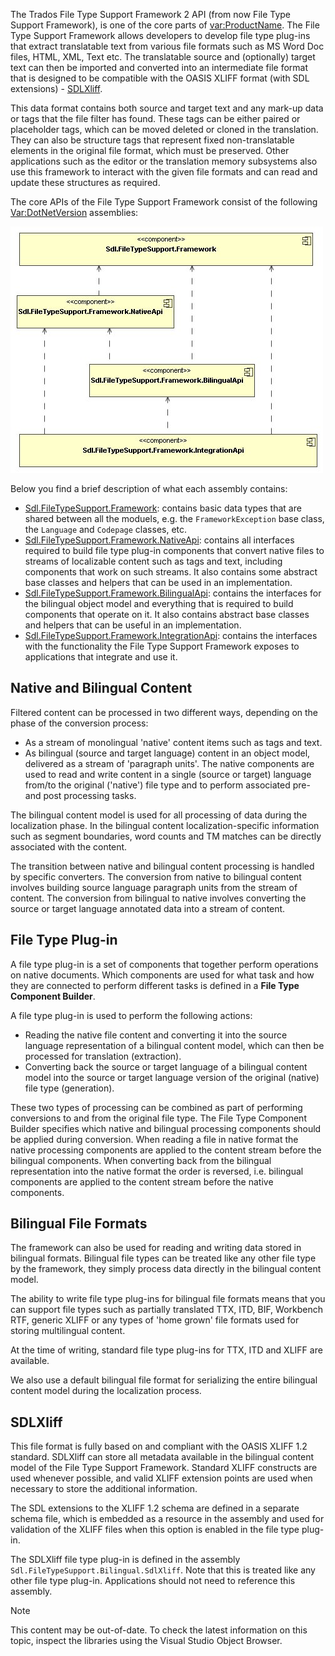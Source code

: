 The Trados File Type Support Framework 2 API (from now File Type Support Framework), is one of the core parts of <var:ProductName>. The File Type Support Framework allows developers to develop file type plug-ins that extract translatable text from various file formats such as MS Word Doc files, HTML, XML, Text etc. The translatable source and (optionally) target text can then be imported and converted into an intermediate file format that is designed to be compatible with the OASIS XLIFF format (with SDL extensions) - [SDLXliff](#sdlxliff).

This data format contains both source and target text and any mark-up data or tags that the file filter has found. These tags can be either paired or placeholder tags, which can be moved deleted or cloned in the translation. They can also be structure tags that represent fixed non-translatable elements in the original file format, which must be preserved. Other applications such as the editor or the translation memory subsystems also use this framework to interact with the given file formats and can read and update these structures as required.

The core APIs of the File Type Support Framework consist of the following <Var:DotNetVersion> assemblies:

![Implementation_Diagram__CoreModules](images/Implementation_Diagram__CoreModules.jpg)

Below you find a brief description of what each assembly contains:

* [Sdl.FileTypeSupport.Framework](../../api/filetypesupport/Sdl.FileTypeSupport.Framework.yml): contains basic data types that are shared between all the moduels, e.g. the ```FrameworkException``` base class, the ```Language``` and ```Codepage``` classes, etc.
* [Sdl.FileTypeSupport.Framework.NativeApi](../../api/filetypesupport/Sdl.FileTypeSupport.Framework.NativeApi.yml): contains all interfaces required to build file type plug-in components that convert native files to streams of localizable content such as tags and text, including components that work on such streams. It also contains some abstract base classes and helpers that can be used in an implementation.
* [Sdl.FileTypeSupport.Framework.BilingualApi](../../api/filetypesupport/Sdl.FileTypeSupport.Framework.BilingualApi.yml): contains the interfaces for the bilingual object model and everything that is required to build components that operate on it. It also contains abstract base classes and helpers that can be useful in an implementation.
* [Sdl.FileTypeSupport.Framework.IntegrationApi](../../api/filetypesupport/Sdl.FileTypeSupport.Framework.IntegrationApi.yml): contains the interfaces with the functionality the File Type Support Framework exposes to applications that integrate and use it.

Native and Bilingual Content
---

Filtered content can be processed in two different ways, depending on the phase of the conversion process:

* As a stream of monolingual 'native' content items such as tags and text.
* As bilingual (source and target language) content in an object model, delivered as a stream of 'paragraph units'.
The native components are used to read and write content in a single (source or target) language from/to the original ('native') file type and to perform associated pre- and post processing tasks.

The bilingual content model is used for all processing of data during the localization phase. In the bilingual content localization-specific information such as segment boundaries, word counts and TM matches can be directly associated with the content.

The transition between native and bilingual content processing is handled by specific converters. The conversion from native to bilingual content involves building source language paragraph units from the stream of content. The conversion from bilingual to native involves converting the source or target language annotated data into a stream of content.

File Type Plug-in
---
A file type plug-in is a set of components that together perform operations on native documents. Which components are used for what task and how they are connected to perform different tasks is defined in a **File Type Component Builder**.

A file type plug-in is used to perform the following actions:

* Reading the native file content and converting it into the source language representation of a bilingual content model, which can then be processed for translation (extraction).
* Converting back the source or target language of a bilingual content model into the source or target language version of the original (native) file type (generation).

These two types of processing can be combined as part of performing conversions to and from the original file type. The File Type Component Builder specifies which native and bilingual processing components should be applied during conversion. When reading a file in native format the native processing components are applied to the content stream before the bilingual components. When converting back from the bilingual representation into the native format the order is reversed, i.e. bilingual components are applied to the content stream before the native components.

Bilingual File Formats
---

The framework can also be used for reading and writing data stored in bilingual formats. Bilingual file types can be treated like any other file type by the framework, they simply process data directly in the bilingual content model.

The ability to write file type plug-ins for bilingual file formats means that you can support file types such as partially translated TTX, ITD, BIF, Workbench RTF, generic XLIFF or any types of 'home grown' file formats used for storing multilingual content.

At the time of writing, standard file type plug-ins for TTX, ITD and XLIFF are available.

We also use a default bilingual file format for serializing the entire bilingual content model during the localization process.

SDLXliff
---
This file format is fully based on and compliant with the OASIS XLIFF 1.2 standard. SDLXliff can store all metadata available in the bilingual content model of the File Type Support Framework. Standard XLIFF constructs are used whenever possible, and valid XLIFF extension points are used when necessary to store the additional information.

The SDL extensions to the XLIFF 1.2 schema are defined in a separate schema file, which is embedded as a resource in the assembly and used for validation of the XLIFF files when this option is enabled in the file type plug-in.

The SDLXliff file type plug-in is defined in the assembly ```Sdl.FileTypeSupport.Bilingual.SdlXliff```. Note that this is treated like any other file type plug-in. Applications should not need to reference this assembly.

   

>[!NOTE]
>
> This content may be out-of-date. To check the latest information on this topic, inspect the libraries using the Visual Studio Object Browser.

